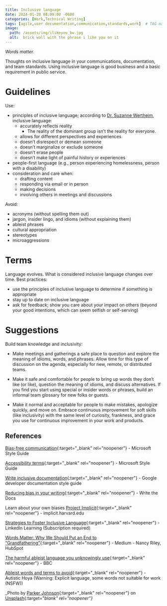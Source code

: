```yaml
---
title: Inclusive language
date: 2024-01-20 08:00:00 -0600
categories: [Work,Technical Writing]
tags: [agile,user documentation,communication,standards,work]  # TAG names should always be lowercase
image:   
  path: /assets/img/ilikeyou_bw.jpg
  alt:  brick wall with the phrase i like you on it
---
```

<!-- excerpt -->
*Words matter.*

Thoughts on inclusive language in your communications, documentation, and team standards. Using inclusive language is good business and a basic requirement in public service.

# Guidelines
Use:
* principles of inclusive language; according to [Dr. Suzanne Wertheim](https://www.worthwhileconsulting.com/about), inclusive language:
  - accurately reflects reality
    * The reality of the dominant group isn’t the reality for everyone.
  - allows for different perspectives and experiences
  - doesn’t disrespect or demean someone
  - doesn’t marginalize or exclude someone
  - doesn’t erase people
  - doesn’t make light of painful history or experiences
* people-first language (e.g., person experiencing homelessness, person with a disability)
* consideration and care when:
  - drafting content
  - responding via email or in person
  - making decisions
  - involving others in meetings and discussions

Avoid:
* acronyms (without spelling them out)
* jargon, insider lingo, and idioms (without explaining them)
* ableist phrases
* cultural appropriation
* stereotypes
* microaggressions

# Terms
Language evolves. What is considered inclusive language changes over time. Best practices:
* use the principles of inclusive language to determine if something is appropriate
* stay up to date on inclusive language
* ask for feedback; show you care about your impact on others (beyond your good intentions, which can seem selfish or self-serving)

# Suggestions
Build team knowledge and inclusivity:
* Make meetings and gatherings a safe place to question and explore the meaning of idioms, words, and phrases. Allow time for this type of discussion on the agenda, especially for new, remote, or distributed teams. 

* Make it safe and comfortable for people to bring up words they don’t like (or like), question the meaning of idioms, and discuss alternatives. If you find you start using special or insider words or phrases, build an informal team glossary for new folks or guests.

* Make it normal and acceptable for people to make mistakes, apologize quickly, and move on. Embrace continuous improvement for soft skills (like inclusivity) with the same level of curiosity, frankness, and grace you use for continuous improvement in your work and products.

## References
[Bias-free communication](https://learn.microsoft.com/en-us/style-guide/bias-free-communication){:target="_blank" rel="noopener"} - Microsoft Style Guide

[Accessibility terms](https://learn.microsoft.com/en-us/style-guide/a-z-word-list-term-collections/term-collections/accessibility-terms){:target="_blank" rel="noopener"} - Microsoft Style Guide

[Write inclusive documentation](https://developers.google.com/style/inclusive-documentation){:target="_blank" rel="noopener"} - Google developer documentation style guide

[Reducing bias in your writing](https://www.writethedocs.org/guide/writing/reducing-bias/){:target="_blank" rel="noopener"} - Write the Docs

Learn about your own biases [Project Implicit](https://implicit.harvard.edu/implicit/takeatest.html){:target="_blank" rel="noopener"} - implicit.harvard.edu

[Strategies to Foster Inclusive Language](https://www.linkedin.com/learning/strategies-to-foster-inclusive-language-at-work?u=86888522){:target="_blank" rel="noopener"} - LinkedIn Learning (Subscription required)

[Words Matter: Why We Should Put an End to “Grandfathering”](https://medium.com/@nriley/words-matter-why-we-should-put-an-end-to-grandfathering-8b19efe08b6a){:target="_blank" rel="noopener"} - Medium - Nancy Riley, HubSpot

[The harmful ableist language you unknowingly use](https://www.bbc.com/worklife/article/20210330-the-harmful-ableist-language-you-unknowingly-use){:target="_blank" rel="noopener"} - BBC

[Ableist words and terms to avoid](https://www.autistichoya.com/p/ableist-words-and-terms-to-avoid.html){:target="_blank" rel="noopener"} - Autistic Hoya (Warning: Explicit language, some words not suitable for work (NSFW))

_Photo by [Parker Johnson](https://unsplash.com/@pkripperprivate?utm_content=creditCopyText&utm_medium=referral&utm_source=unsplash){:target="_blank" rel="noopener"} on [Unsplash](https://unsplash.com/photos/text-tRMZFtahwls?utm_content=creditCopyText&utm_medium=referral&utm_source=unsplash){:target="_blank" rel="noopener"}_
  